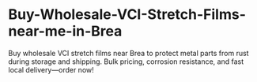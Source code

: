 # Buy-Wholesale-VCI-Stretch-Films-near-me-in-Brea
Buy wholesale VCI stretch films near Brea to protect metal parts from rust during storage and shipping. Bulk pricing, corrosion resistance, and fast local delivery—order now!

